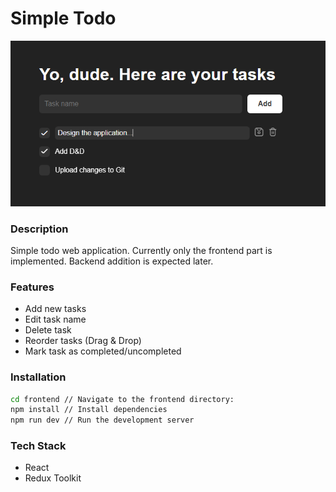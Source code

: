 # Simple Todo
![Screenshot](screenshots/main.png)

### Description
Simple todo web application. Currently only the frontend part is implemented. Backend addition is expected later.

### Features
- Add new tasks
- Edit task name
- Delete task
- Reorder tasks (Drag & Drop)
- Mark task as completed/uncompleted

### Installation
```bash
cd frontend // Navigate to the frontend directory:
npm install // Install dependencies
npm run dev // Run the development server
```

### Tech Stack
- React
- Redux Toolkit
